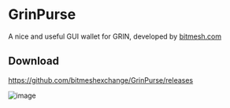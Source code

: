 # GrinPurse
A nice and useful GUI wallet for GRIN, developed by [bitmesh.com](https://bitmesh.com)

## Download
https://github.com/bitmeshexchange/GrinPurse/releases


![image](https://user-images.githubusercontent.com/1102038/54504665-7b47a080-496f-11e9-9a85-fc90a5132831.png)
